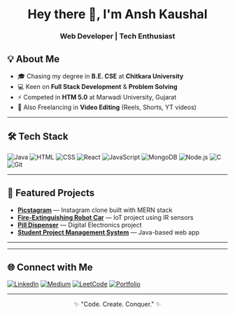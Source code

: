 <!-- HEADER -->
<h1 align="center">Hey there 👋, I'm Ansh Kaushal</h1>
<h3 align="center">Web Developer | Tech Enthusiast</h3>

<!-- ABOUT ME -->
## 💡 About Me
- 🎓 Chasing my degree in **B.E. CSE** at **Chitkara University**
- 💻 Keen on **Full Stack Development** & **Problem Solving**
- ⚡ Competed in **HTM 5.0** at Marwadi University, Gujarat
- 🎥 Also Freelancing in **Video Editing** (Reels, Shorts, YT videos)

---

<!-- TECH STACK -->
## 🛠 Tech Stack
![Java](https://img.shields.io/badge/Java-ED8B00?style=for-the-badge&logo=java&logoColor=white)
![HTML](https://img.shields.io/badge/HTML5-E34F26?style=for-the-badge&logo=html5&logoColor=white)
![CSS](https://img.shields.io/badge/CSS3-1572B6?style=for-the-badge&logo=css3&logoColor=white)
![React](https://img.shields.io/badge/React-20232A?style=for-the-badge&logo=react&logoColor=61DAFB)
![JavaScript](https://img.shields.io/badge/JavaScript-F7DF1E?style=for-the-badge&logo=javascript&logoColor=black)
![MongoDB](https://img.shields.io/badge/MongoDB-4EA94B?style=for-the-badge&logo=mongodb&logoColor=white)
![Node.js](https://img.shields.io/badge/Node.js-339933?style=for-the-badge&logo=nodedotjs&logoColor=white)
![C](https://img.shields.io/badge/C-00599C?style=for-the-badge&logo=c&logoColor=white)
![Git](https://img.shields.io/badge/Git-F05032?style=for-the-badge&logo=git&logoColor=white)

---

<!-- PROJECTS -->
## 📌 Featured Projects
- [**Picstagram**](https://github.com/yourusername/picstagram) — Instagram clone built with MERN stack  
- [**Fire-Extinguishing Robot Car**](https://github.com/yourusername/firebot) — IoT project using IR sensors  
- [**Pill Dispenser**](https://github.com/yourusername/pill-dispenser) — Digital Electronics project  
- [**Student Project Management System**](https://github.com/yourusername/student-project-system) — Java-based web app

---

<!-- GITHUB STATS
## 📊 GitHub Stats
![GitHub Stats](https://github-readme-stats.vercel.app/api?username=yourusername&show_icons=true&theme=radical)
![Top Languages](https://github-readme-stats.vercel.app/api/top-langs/?username=yourusername&layout=compact&theme=radical)
![GitHub Streak](https://github-readme-streak-stats.herokuapp.com/?user=yourusername&theme=radical)
-->
---

<!-- CONNECT -->
## 🌐 Connect with Me
[![LinkedIn](https://img.shields.io/badge/LinkedIn-blue?style=for-the-badge&logo=linkedin)](https://linkedin.com/in/anshkaushal)
[![Medium](https://img.shields.io/badge/Medium-black?style=for-the-badge&logo=medium)](https://medium.com/@kaushalansh777)
[![LeetCode](https://img.shields.io/badge/LeetCode-FFA116?style=for-the-badge&logo=leetcode&logoColor=black)](https://leetcode.com/u/ansh-kaushal/)
[![Portfolio](https://img.shields.io/badge/Portfolio-000?style=for-the-badge&logo=About.me)](https://yourportfolio.com)


---

<p align="center">✨ "Code. Create. Conquer." ✨</p>
